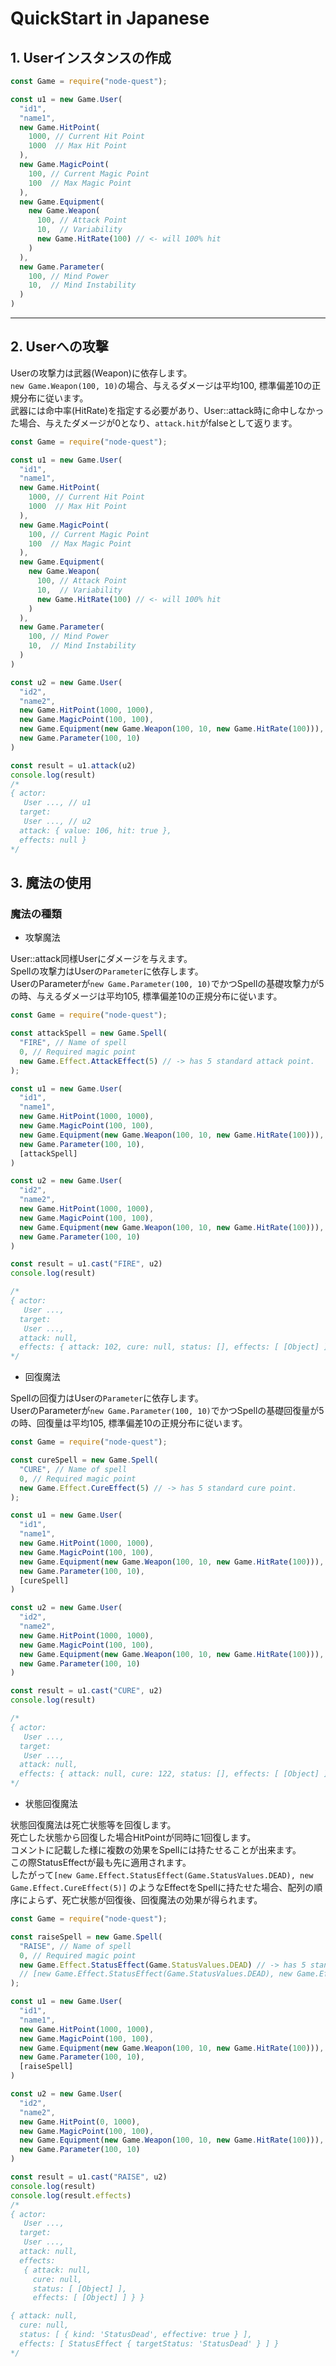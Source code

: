 QuickStart in Japanese
===

## 1. Userインスタンスの作成

```javascript
const Game = require("node-quest");

const u1 = new Game.User(
  "id1",
  "name1",
  new Game.HitPoint(
    1000, // Current Hit Point
    1000  // Max Hit Point
  ),
  new Game.MagicPoint(
    100, // Current Magic Point
    100  // Max Magic Point
  ),
  new Game.Equipment(
    new Game.Weapon(
      100, // Attack Point
      10,  // Variability
      new Game.HitRate(100) // <- will 100% hit
    )
  ),
  new Game.Parameter(
    100, // Mind Power
    10,  // Mind Instability
  )
)
```

---

## 2. Userへの攻撃

Userの攻撃力は武器(Weapon)に依存します。  
`new Game.Weapon(100, 10)`の場合、与えるダメージは平均100, 標準偏差10の正規分布に従います。  
武器には命中率(HitRate)を指定する必要があり、User::attack時に命中しなかった場合、与えたダメージが0となり、`attack.hit`がfalseとして返ります。

```javascript
const Game = require("node-quest");

const u1 = new Game.User(
  "id1",
  "name1",
  new Game.HitPoint(
    1000, // Current Hit Point
    1000  // Max Hit Point
  ),
  new Game.MagicPoint(
    100, // Current Magic Point
    100  // Max Magic Point
  ),
  new Game.Equipment(
    new Game.Weapon(
      100, // Attack Point
      10,  // Variability
      new Game.HitRate(100) // <- will 100% hit
    )
  ),
  new Game.Parameter(
    100, // Mind Power
    10,  // Mind Instability
  )
)

const u2 = new Game.User(
  "id2",
  "name2",
  new Game.HitPoint(1000, 1000),
  new Game.MagicPoint(100, 100),
  new Game.Equipment(new Game.Weapon(100, 10, new Game.HitRate(100))),
  new Game.Parameter(100, 10)
)

const result = u1.attack(u2)
console.log(result)
/*
{ actor:
   User ..., // u1
  target:
   User ..., // u2
  attack: { value: 106, hit: true },
  effects: null }
*/
```

## 3. 魔法の使用

### 魔法の種類

- 攻撃魔法

User::attack同様Userにダメージを与えます。  
Spellの攻撃力はUserの`Parameter`に依存します。  
UserのParameterが`new Game.Parameter(100, 10)`でかつSpellの基礎攻撃力が5の時、与えるダメージは平均105, 標準偏差10の正規分布に従います。  

```javascript
const Game = require("node-quest");

const attackSpell = new Game.Spell(
  "FIRE", // Name of spell
  0, // Required magic point
  new Game.Effect.AttackEffect(5) // -> has 5 standard attack point.
);

const u1 = new Game.User(
  "id1",
  "name1",
  new Game.HitPoint(1000, 1000),
  new Game.MagicPoint(100, 100),
  new Game.Equipment(new Game.Weapon(100, 10, new Game.HitRate(100))),
  new Game.Parameter(100, 10),
  [attackSpell]
)

const u2 = new Game.User(
  "id2",
  "name2",
  new Game.HitPoint(1000, 1000),
  new Game.MagicPoint(100, 100),
  new Game.Equipment(new Game.Weapon(100, 10, new Game.HitRate(100))),
  new Game.Parameter(100, 10)
)

const result = u1.cast("FIRE", u2)
console.log(result)

/*
{ actor:
   User ...,
  target:
   User ...,
  attack: null,
  effects: { attack: 102, cure: null, status: [], effects: [ [Object] ] } }
*/

```


- 回復魔法

Spellの回復力はUserの`Parameter`に依存します。  
UserのParameterが`new Game.Parameter(100, 10)`でかつSpellの基礎回復量が5の時、回復量は平均105, 標準偏差10の正規分布に従います。  


```javascript
const Game = require("node-quest");

const cureSpell = new Game.Spell(
  "CURE", // Name of spell
  0, // Required magic point
  new Game.Effect.CureEffect(5) // -> has 5 standard cure point.
);

const u1 = new Game.User(
  "id1",
  "name1",
  new Game.HitPoint(1000, 1000),
  new Game.MagicPoint(100, 100),
  new Game.Equipment(new Game.Weapon(100, 10, new Game.HitRate(100))),
  new Game.Parameter(100, 10),
  [cureSpell]
)

const u2 = new Game.User(
  "id2",
  "name2",
  new Game.HitPoint(1000, 1000),
  new Game.MagicPoint(100, 100),
  new Game.Equipment(new Game.Weapon(100, 10, new Game.HitRate(100))),
  new Game.Parameter(100, 10)
)

const result = u1.cast("CURE", u2)
console.log(result)

/*
{ actor:
   User ...,
  target:
   User ...,
  attack: null,
  effects: { attack: null, cure: 122, status: [], effects: [ [Object] ] } }
*/
```


- 状態回復魔法

状態回復魔法は死亡状態等を回復します。  
死亡した状態から回復した場合HitPointが同時に1回復します。  
コメントに記載した様に複数の効果をSpellには持たせることが出来ます。  
この際StatusEffectが最も先に適用されます。  
したがって`[new Game.Effect.StatusEffect(Game.StatusValues.DEAD), new Game.Effect.CureEffect(5)]` のようなEffectをSpellに持たせた場合、配列の順序によらず、死亡状態が回復後、回復魔法の効果が得られます。

```javascript
const Game = require("node-quest");

const raiseSpell = new Game.Spell(
  "RAISE", // Name of spell
  0, // Required magic point
  new Game.Effect.StatusEffect(Game.StatusValues.DEAD) // -> has 5 standard cure point.
  // [new Game.Effect.StatusEffect(Game.StatusValues.DEAD), new Game.Effect.CureEffect(5)]
);

const u1 = new Game.User(
  "id1",
  "name1",
  new Game.HitPoint(1000, 1000),
  new Game.MagicPoint(100, 100),
  new Game.Equipment(new Game.Weapon(100, 10, new Game.HitRate(100))),
  new Game.Parameter(100, 10),
  [raiseSpell]
)

const u2 = new Game.User(
  "id2",
  "name2",
  new Game.HitPoint(0, 1000),
  new Game.MagicPoint(100, 100),
  new Game.Equipment(new Game.Weapon(100, 10, new Game.HitRate(100))),
  new Game.Parameter(100, 10)
)

const result = u1.cast("RAISE", u2)
console.log(result)
console.log(result.effects)
/*
{ actor:
   User ...,
  target:
   User ...,
  attack: null,
  effects:
   { attack: null,
     cure: null,
     status: [ [Object] ],
     effects: [ [Object] ] } }

{ attack: null,
  cure: null,
  status: [ { kind: 'StatusDead', effective: true } ],
  effects: [ StatusEffect { targetStatus: 'StatusDead' } ] }
*/
```

